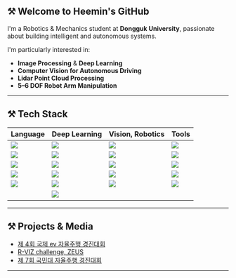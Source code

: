 ## ⚒ Welcome to Heemin's GitHub

I'm a Robotics & Mechanics student at **Dongguk University**, passionate about building intelligent and autonomous systems.

I'm particularly interested in:

- **Image Processing** & **Deep Learning**
- **Computer Vision for Autonomous Driving**
- **Lidar Point Cloud Processing**
- **5–6 DOF Robot Arm Manipulation**

---

## ⚒ Tech Stack

| Language | Deep Learning | Vision, Robotics | Tools |
|----------|---------------|------------------|-------|
| <img src="https://img.shields.io/badge/C-%2300599C.svg?&style=for-the-badge&logo=c&logoColor=white"> | <img src="https://img.shields.io/badge/PyTorch-%23EE4C2C.svg?&style=for-the-badge&logo=pytorch&logoColor=white"> | <img src="https://img.shields.io/badge/OpenCV-%235C3EE8.svg?&style=for-the-badge&logo=opencv&logoColor=white"> | <img src="https://img.shields.io/badge/Jupyter-%23F37626.svg?&style=for-the-badge&logo=jupyter&logoColor=white"> |
| <img src="https://img.shields.io/badge/C++-%2300599C.svg?&style=for-the-badge&logo=c%2B%2B&logoColor=white"> | <img src="https://img.shields.io/badge/TensorFlow-%23FF6F00.svg?&style=for-the-badge&logo=tensorflow&logoColor=white"> | <img src="https://img.shields.io/badge/ROS-%2322314E.svg?&style=for-the-badge&logo=ros&logoColor=white"> | <img src="https://img.shields.io/badge/VScode-%23007ACC.svg?&style=for-the-badge&logo=visual-studio-code&logoColor=white"> |
| <img src="https://img.shields.io/badge/MATLAB-%23e16737.svg?&style=for-the-badge&logo=mathworks&logoColor=white"> | <img src="https://img.shields.io/badge/Keras-%23D00000.svg?&style=for-the-badge&logo=keras&logoColor=white"> | <img src="https://img.shields.io/badge/ROS2-%230071C5.svg?&style=for-the-badge&logo=ros&logoColor=white"> | <img src="https://img.shields.io/badge/Git-%23F05033.svg?&style=for-the-badge&logo=git&logoColor=white"> |
| <img src="https://img.shields.io/badge/Python-%233776AB.svg?&style=for-the-badge&logo=python&logoColor=white"> | <img src="https://img.shields.io/badge/NumPy-%23013243.svg?&style=for-the-badge&logo=numpy&logoColor=white"> | <img src="https://img.shields.io/badge/Gazebo-%230098D6.svg?&style=for-the-badge&logo=gazebo&logoColor=white"> | <img src="https://img.shields.io/badge/GitHub-%23181717.svg?&style=for-the-badge&logo=github&logoColor=white"> |
| <img src="https://img.shields.io/badge/Bash-%234EAA25.svg?&style=for-the-badge&logo=gnubash&logoColor=white"> | <img src="https://img.shields.io/badge/Pandas-%23150458.svg?&style=for-the-badge&logo=pandas&logoColor=white"> | <img src="https://img.shields.io/badge/rviz-%23000000.svg?&style=for-the-badge&logo=rviz&logoColor=white"> | <img src="https://img.shields.io/badge/Ubuntu-%23E95420.svg?&style=for-the-badge&logo=ubuntu&logoColor=white"> |
|   | <img src="https://img.shields.io/badge/Matplotlib-%23ffffff.svg?&style=for-the-badge&logo=matplotlib&logoColor=black"> |   



---

## ⚒ Projects & Media

- [제 4회 국제 ev 자율주행 경진대회](https://www.irobotnews.com/news/articleView.html?idxno=41184)
- [R-VIZ challenge, ZEUS](https://www.globalzeus.com/kr/sub/ir/mediaView.asp?bid=2&b_idx=269&page=1)
- [제 7회 국민대 자율주행 경진대회](https://www.youtube.com/watch?v=UsoK1yYS4So)

---

<!--
**ohheemin/ohheemin** is a ✨ _special_ ✨ repository because its `README.md` (this file) appears on your GitHub profile.
-->




